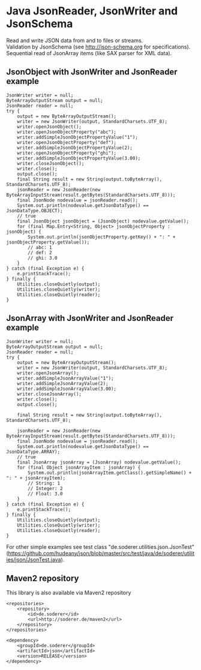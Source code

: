 # Java JsonReader, JsonWriter and JsonSchema

Read and write JSON data from and to files or streams.  
Validation by JsonSchema (see http://json-schema.org for specifications).  
Sequential read of JsonArray items (like SAX parser for XML data).  

## JsonObject with JsonWriter and JsonReader example
```
JsonWriter writer = null;
ByteArrayOutputStream output = null;
JsonReader reader = null;
try {
	output = new ByteArrayOutputStream();
	writer = new JsonWriter(output, StandardCharsets.UTF_8);
	writer.openJsonObject();
	writer.openJsonObjectProperty("abc");
	writer.addSimpleJsonObjectPropertyValue("1");
	writer.openJsonObjectProperty("def");
	writer.addSimpleJsonObjectPropertyValue(2);
	writer.openJsonObjectProperty("ghi");
	writer.addSimpleJsonObjectPropertyValue(3.00);
	writer.closeJsonObject();
	writer.close();
	output.close();
	final String result = new String(output.toByteArray(), StandardCharsets.UTF_8);
	jsonReader = new JsonReader(new ByteArrayInputStream(result.getBytes(StandardCharsets.UTF_8)));
	final JsonNode nodevalue = jsonReader.read();
	System.out.println(nodevalue.getJsonDataType() == JsonDataType.OBJECT);
	// true
	final JsonObject jsonObject = (JsonObject) nodevalue.getValue();
	for (final Map.Entry<String, Object> jsonObjectProperty : jsonObject) {
		System.out.println(jsonObjectProperty.getKey() + ": " + jsonObjectProperty.getValue());
		// abc: 1
		// def: 2
		// ghi: 3.0
	}
} catch (final Exception e) {
	e.printStackTrace();
} finally {
	Utilities.closeQuietly(output);
	Utilities.closeQuietly(writer);
	Utilities.closeQuietly(reader);
}
```

## JsonArray with JsonWriter and JsonReader example
```
JsonWriter writer = null;
ByteArrayOutputStream output = null;
JsonReader reader = null;
try {
	output = new ByteArrayOutputStream();
	writer = new JsonWriter(output, StandardCharsets.UTF_8);
	writer.openJsonArray();
	writer.addSimpleJsonArrayValue("1");
	writer.addSimpleJsonArrayValue(2);
	writer.addSimpleJsonArrayValue(3.00);
	writer.closeJsonArray();
	writer.close();
	output.close();

	final String result = new String(output.toByteArray(), StandardCharsets.UTF_8);

	jsonReader = new JsonReader(new ByteArrayInputStream(result.getBytes(StandardCharsets.UTF_8)));
	final JsonNode nodevalue = jsonReader.read();
	System.out.println(nodevalue.getJsonDataType() == JsonDataType.ARRAY);
	// true
	final JsonArray jsonArray = (JsonArray) nodevalue.getValue();
	for (final Object jsonArrayItem : jsonArray) {
		System.out.println(jsonArrayItem.getClass().getSimpleName() + ": " + jsonArrayItem);
		// String: 1
		// Integer: 2
		// Float: 3.0
	}
} catch (final Exception e) {
	e.printStackTrace();
} finally {
	Utilities.closeQuietly(output);
	Utilities.closeQuietly(writer);
	Utilities.closeQuietly(reader);
}
```

For other simple examples see test class "de.soderer.utilities.json.JsonTest" (https://github.com/hudeany/json/blob/master/src/test/java/de/soderer/utilities/json/JsonTest.java).  
  
## Maven2 repository
This library is also available via Maven2 repository
 
	<repositories>
		<repository>
			<id>de.soderer</id>
			<url>http://soderer.de/maven2</url>
		</repository>
	</repositories>

	<dependency>
		<groupId>de.soderer</groupId>
		<artifactId>json</artifactId>
		<version>RELEASE</version>
	</dependency>
